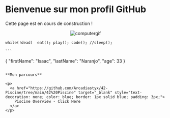 # Bienvenue sur mon profil GitHub

Cette page est en cours de construction !

<p align="center">
  <img src="https://github.com/Arcadiastyx/Arcadiastyx/assets/72890174/a754d3a1-5617-46b5-b2fd-fe45ed0872cf" alt="computergif"/>
</p>


` while(!dead) 
      eat();
      play();
      code();
      //sleep();
`


	```
{
  "firstName": "Isaac",
  "lastName": "Naranjo",
  "age": 33
}
```
    
**Mon parcours**

<p>
  <a href="https://github.com/Arcadiastyx/42-Piscine/tree/main/42%20Piscine" target="_blank" style="text-decoration: none; color: blue; border: 1px solid blue; padding: 3px;">
    Piscine Overview - Click Here
  </a>
</p>

